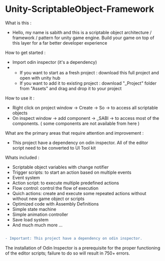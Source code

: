 # Unity-ScriptableObject-Framework

What is this : 
<ul> <li> Hello, my name is sabith and this is a scriptable object architecture / framework / pattern for unity game engine. Build your game on top of this layer for a far better developer experience</li></ul>

How to get started :
<ul>
  <li>Import odin inspector (it's a dependency) </li>
  <li> <ul>
    <li>If you want to start as a fresh project : download this full project and open with unity hub</li>
  <li>If you want to add it to existing project : download "_Project" folder from "Assets" and drag and drop it to your project </li>
  </ul> </li>
  
</ul>

How to use it :
<ul>
  <li>Right click on project window -> Create -> So -> to access all scriptable objects</li>
  <li>On inspect window -> add component -> _SABI -> to access most of the components. ( some components are not available from here )</li>
</ul>

What are the primary areas that require attention and improvement :
<ul> <li>This project have a dependency on odin inspector. All of the editor script need to be converted to UI Tool kit </li></ul>

Whats included : 
<ul>
  <li> Scriptable object variables with change notifier </li>
  <li> Trigger scripts: to start an action based on multiple events </li>
  <li> Event system </li>
  <li> Action script: to execute multiple predefined actions </li>
  <li> Flow control: control the flow of execution </li>
  <li> Quich actions: create and execute some repeated actions without without new game object or scripts </li>
  <li> Optimized code with Assembly Definitions </li>
  <li> Simple state machine </li>
  <li> Simple animation controller </li>
  <li> Save load system </li>
  <li> And much much more ... </li>
</ul>

```diff

- Important: This project have a dependency on odin inspector.

```
 The installation of Odin Inspector is a prerequisite for the proper functioning of the editor scripts; failure to do so will result in 750+ errors.
